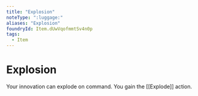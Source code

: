 ```yaml
---
title: "Explosion"
noteType: ":luggage:"
aliases: "Explosion"
foundryId: Item.dUwVqofmmtSv4n0p
tags:
  - Item
---
```


# Explosion

Your innovation can explode on command. You gain the [[Explode]] action.
